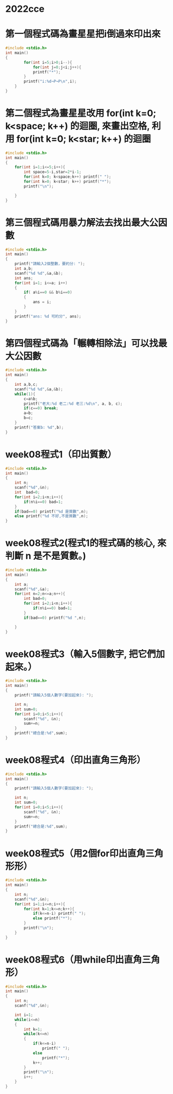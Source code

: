 # 2022cce
# 第一個程式碼為畫星星把i倒過來印出來
```cpp
#include <stdio.h>
int main()
{
        for(int i=5;i>0;i--){
            for(int j=0;j<i;j++){
            printf("*");
        }
        printf("i:%d¬P¬P\n",i);
    }
}

```
# 第二個程式為畫星星改用 for(int k=0; k<space; k++) 的迴圈, 來畫出空格, 利用 for(int k=0; k<star; k++) 的迴圈
```cpp
#include <stdio.h>
int main()
{
    for(int i=1;i<=5;i++){
        int space=5-i,star=2*i-1;
        for(int k=0; k<space;k++) printf(" ");
        for(int k=0; k<star; k++) printf("*");
        printf("\n");

    }
}

```
# 第三個程式碼用暴力解法去找出最大公因數
```cpp
#include <stdio.h>
int main()
{
    printf("請輸入2個整數，要約分: ");
    int a,b;
    scanf("%d %d",&a,&b);
    int ans;
    for(int i=1; i<=a; i++)
    {
        if( a%i==0 && b%i==0)
        {
            ans = i;
        }
    }
    printf("ans: %d 可約分", ans);
}

```
# 第四個程式碼為「輾轉相除法」可以找最大公因數
```cpp
#include <stdio.h>
int main()
{
    int a,b,c;
    scanf("%d %d",&a,&b);
    while(1){
        c=a%b;
        printf("老大:%d 老二:%d 老三:%d\n", a, b, c);
        if(c==0) break;
        a=b;
        b=c;
    }
    printf("答案b: %d",b);
}

```


# week08程式1（印出質數）
```cpp
#include <stdio.h>
int main()
{
    int n;
    scanf("%d",&n);
    int  bad=0;
    for(int i=2;i<n;i++){
        if(n%i==0) bad=1;
    }
    if(bad==0) printf("%d 是質數",n);
    else printf("%d 不好,不是質數",n);
}
```

# week08程式2(程式1的程式碼的核心, 來判斷 n 是不是質數。)
```cpp
#include <stdio.h>
int main()
{
	int a;
	scanf("%d",&a);
	for(int n=2;n<=a;n++){
		int bad=0;
		for(int i=2;i<n;i++){
			if(n%i==0) bad=1;
		}
		if(bad==0) printf("%d ",n);

	}
}
```

# week08程式3（輸入5個數字, 把它們加起來。）
```cpp
#include <stdio.h>
int main()
{
    printf("請輸入5個人數字(要加起來): ");

    int n;
    int sum=0;
    for(int i=0;i<5;i++){
        scanf("%d", &n);
        sum+=n;
    }
    printf("總合是:%d",sum);
}
```

# week08程式4（印出直角三角形）
```cpp
#include <stdio.h>
int main()
{
    printf("請輸入5個人數字(要加起來): ");

    int n;
    int sum=0;
    for(int i=0;i<5;i++){
        scanf("%d", &n);
        sum+=n;
    }
    printf("總合是:%d",sum);
}
```

# week08程式5（用2個for印出直角三角形形）
```cpp
#include <stdio.h>
int main()
{
    int n;
    scanf("%d",&n);
    for(int i=1;i<=n;i++){
        for(int k=1;k<=n;k++){
            if(k<=n-i) printf(" ");
            else printf("*");
        }
        printf("\n");
    }
}
```

# week08程式6（用while印出直角三角形）
```cpp
#include <stdio.h>
int main()
{
    int n;
    scanf("%d",&n);

    int i=1;
    while(i<=n)
    {
        int k=1;
        while(k<=n)
        {
            if(k<=n-i)
                printf(" ");
            else
                printf("*");
            k++;
        }
        printf("\n");
        i++;
    }
}
```

